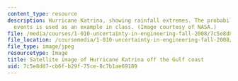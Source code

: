```yaml
---
content_type: resource
description: Hurricane Katrina, showing rainfall extremes. The probability of weather
  events is used as an example in class. (Image courtesy of NASA.)
file: /media/courses/1-010-uncertainty-in-engineering-fall-2008/7c5e8d87cb6fb29f75ce8c7b1ae69189_1-010f08.jpg
file_location: /coursemedia/1-010-uncertainty-in-engineering-fall-2008/7c5e8d87cb6fb29f75ce8c7b1ae69189_1-010f08.jpg
file_type: image/jpeg
resourcetype: Image
title: Satellite image of Hurricane Katrina off the Gulf coast
uid: 7c5e8d87-cb6f-b29f-75ce-8c7b1ae69189
---
```

